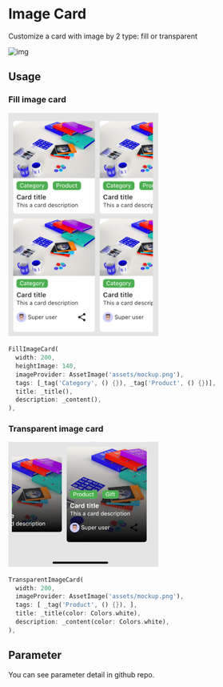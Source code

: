 # Image Card

Customize a card with image by 2 type: fill or transparent

![img](example/demo.gif)

## Usage
### Fill image card

<img src="example/screenshot.png" width="300"/>


```dart
FillImageCard(
  width: 200,
  heightImage: 140,
  imageProvider: AssetImage('assets/mockup.png'),
  tags: [_tag('Category', () {}), _tag('Product', () {})],
  title: _title(),
  description: _content(),
),
```

### Transparent image card

<img src="example/screenshot1.png" width="300"/>


```dart
TransparentImageCard(
  width: 200,
  imageProvider: AssetImage('assets/mockup.png'),
  tags: [ _tag('Product', () {}), ],
  title: _title(color: Colors.white),
  description: _content(color: Colors.white),
),
```

## Parameter

You can see parameter detail in github repo.
